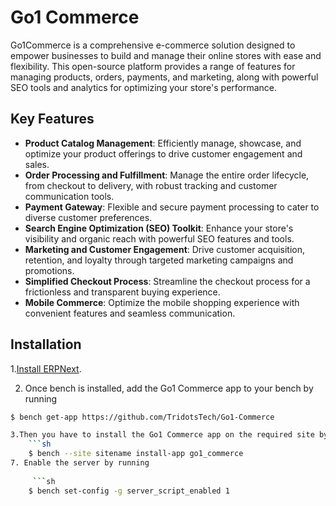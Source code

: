 # Go1 Commerce

Go1Commerce is a comprehensive e-commerce solution designed to empower businesses to build and manage their online stores with ease and flexibility. This open-source platform provides a range of features for managing products, orders, payments, and marketing, along with powerful SEO tools and analytics for optimizing your store's performance.

## Key Features

- **Product Catalog Management**: Efficiently manage, showcase, and optimize your product offerings to drive customer engagement and sales.
- **Order Processing and Fulfillment**: Manage the entire order lifecycle, from checkout to delivery, with robust tracking and customer communication tools.
- **Payment Gateway**: Flexible and secure payment processing to cater to diverse customer preferences.
- **Search Engine Optimization (SEO) Toolkit**: Enhance your store's visibility and organic reach with powerful SEO features and tools.
- **Marketing and Customer Engagement**: Drive customer acquisition, retention, and loyalty through targeted marketing campaigns and promotions.
- **Simplified Checkout Process**: Streamline the checkout process for a frictionless and transparent buying experience.
- **Mobile Commerce**: Optimize the mobile shopping experience with convenient features and seamless communication.


## Installation

1.[Install ERPNext](https://github.com/frappe/bench#installation).

2. Once bench is installed, add the Go1 Commerce app to your bench by running

```bash
$ bench get-app https://github.com/TridotsTech/Go1-Commerce

3.Then you have to install the Go1 Commerce app on the required site by running
    ```sh
    $ bench --site sitename install-app go1_commerce
7. Enable the server by running
    
     ```sh
    $ bench set-config -g server_script_enabled 1
